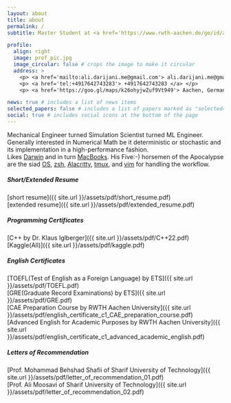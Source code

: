 ```yaml
---
layout: about
title: about
permalink: /
subtitle: Master Student at <a href='https://www.rwth-aachen.de/go/id/a/?lidx=1'> RWTH Aachen University </a>, <a href='https://goo.gl/maps/k26ohyjwZuf9Vt949'> Aachen, Germany </a>

profile:
  align: right
  image: prof_pic.jpg
  image_circular: false # crops the image to make it circular
  address: >
    <p> <a href='mailto:ali.darijani.me@gmail.com'> ali.darijani.me@gmail.com </a> </p>
    <p> <a href='tel:+4917642743283'> +4917642743283 </a> </p>
    <p> <a href='https://goo.gl/maps/k26ohyjwZuf9Vt949'> Aachen, Germany </a> </p>

news: true # includes a list of news items
selected_papers: false # includes a list of papers marked as "selected={true}"
social: true # includes social icons at the bottom of the page
---
```


Mechanical Engineer turned Simulation Scientist turned ML Engineer. Generally interested in Numerical Math be it deterministic or stochastic and its implementation in a high-performance fashion.  
    Likes [Darwin](https://en.wikipedia.org/wiki/Darwin_operating_system) and in turn [MacBooks](https://www.apple.com/mac/).
 His Five:-) horsemen of the Apocalypse are the siad [OS](https://en.wikipedia.org/wiki/Darwin_operating_system), [zsh](https://www.zsh.org), [Alacritty](https://github.com/alacritty/alacritty), [tmux](https://github.com/tmux/tmux/wiki), and [vim](https://www.vim.org) for handling the workflow.  







##### Short/Extended Resume
[short resume]({{ site.url }}/assets/pdf/short_resume.pdf)  
[extended resume]({{ site.url }}/assets/pdf/extended_resume.pdf)  
##### Programming Certificates
[C++ by Dr. Klaus Iglberger]({{ site.url }}/assets/pdf/C++22.pdf)  
[Kaggle(All)]({{ site.url }}/assets/pdf/kaggle.pdf)  
##### English Certificates
[TOEFL(Test of English as a Foreign Language) by ETS]({{ site.url }}/assets/pdf/TOEFL.pdf)  
[GRE(Graduate Record Examinations) by ETS]({{ site.url }}/assets/pdf/GRE.pdf)  
[CAE Preparation Course by RWTH Aachen University]({{ site.url }}/assets/pdf/english_certificate_c1_CAE_preparation_course.pdf)  
[Advanced English for Academic Purposes by RWTH Aachen University]({{ site.url }}/assets/pdf/english_certificate_c1_advanced_academic_english.pdf)  
##### Letters of Recommendation
[Prof. Mohammad Behshad Shafii of Sharif University of Technology]({{ site.url }}/assets/pdf/letter_of_recommendation_01.pdf)  
[Prof. Ali Moosavi of Sharif University of Technology]({{ site.url }}/assets/pdf/letter_of_recommendation_02.pdf)  







